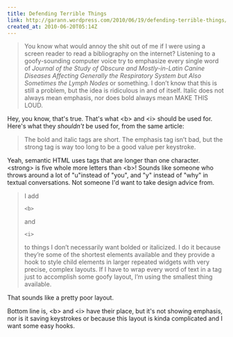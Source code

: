 ```yaml
---
title: Defending Terrible Things
link: http://garann.wordpress.com/2010/06/19/defending-terrible-things/
created_at: 2010-06-20T05:14Z
---
```

> You know what would annoy the shit out of me if I were using a screen reader to read a bibliography on the internet?
> Listening to a goofy-sounding computer voice try to emphasize every single word of *Journal of the Study of Obscure
> and Mostly-in-Latin Canine Diseases Affecting Generally the Respiratory System but Also Sometimes the Lymph Nodes* or
> something. I don’t know that this is still a problem, but the idea is ridiculous in and of itself. Italic does not
> always mean emphasis, nor does bold always mean MAKE THIS LOUD.

Hey, you know, that's true. That's what &lt;b&gt; and &lt;i&gt; should be used for. Here's what they *shouldn't* be used for, from the same article:

> The bold and italic tags are short. The emphasis tag isn’t bad, but the strong tag is way too long to be a good value
> per keystroke.

Yeah, semantic HTML uses tags that are longer than one character. &lt;strong&gt; is five whole more letters than &lt;b&gt;! Sounds like someone who throws around a lot of "u"instead of "you", and "y" instead of "why" in textual conversations. Not someone I'd want to take design advice from.

> I add
>
>     <b>
>
> and
>
>     <i>
>
> to things I don’t necessarily want bolded or italicized. I do it because they’re some of the shortest elements
> available and they provide a hook to style child elements in larger repeated widgets with very precise, complex
> layouts. If I have to wrap every word of text in a tag just to accomplish some goofy layout, I’m using the smallest
> thing available.

That sounds like a pretty poor layout.

Bottom line is, &lt;b&gt; and &lt;i&gt; have their place, but it's not showing emphasis, nor is it saving keystrokes or because this layout is kinda complicated and I want some easy hooks.
